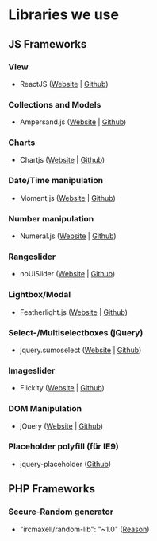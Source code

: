 # Libraries we use
## JS Frameworks
### View
- ReactJS ([Website](https://facebook.github.io/react/) | [Github](https://github.com/facebook/react))

### Collections and Models
- Ampersand.js ([Website](https://ampersandjs.com/) | [Github](https://github.com/ampersandjs))

### Charts
- Chartjs ([Website](http://www.chartjs.org/) | [Github](https://github.com/chartjs/Chart.js))

### Date/Time manipulation
- Moment.js ([Website](http://momentjs.com/) | [Github](https://github.com/moment/moment/))

### Number manipulation
- Numeral.js ([Website](http://numeraljs.com/) | [Github](https://github.com/adamwdraper/Numeral-js))

### Rangeslider
- noUiSlider ([Website](http://refreshless.com/nouislider/) | [Github](https://github.com/leongersen/noUiSlider))

### Lightbox/Modal
- Featherlight.js ([Website](http://noelboss.github.io/featherlight/) | [Github](https://github.com/noelboss/featherlight/))

### Select-/Multiselectboxes (jQuery)
- jquery.sumoselect ([Website](http://hemantnegi.github.io/jquery.sumoselect/) | [Github](https://github.com/HemantNegi/jquery.sumoselect))

### Imageslider
- Flickity ([Website](http://flickity.metafizzy.co/) | [Github](https://github.com/metafizzy/flickity))

### DOM Manipulation
- jQuery ([Website](https://jquery.com/) | [Github](https://github.com/jquery/jquery))

### Placeholder polyfill (für IE9)
- jquery-placeholder ([Github](https://github.com/mathiasbynens/jquery-placeholder))

## PHP Frameworks
### Secure-Random generator
- "ircmaxell/random-lib": "~1.0" ([Reason](http://stackoverflow.com/questions/4356289/php-random-string-generator/31107425#31107425))
